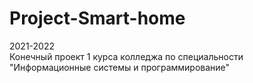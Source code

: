 # Project-Smart-home
2021-2022 <br>
Конечный проект 1 курса колледжа по специальности "Информационные системы и программирование"
